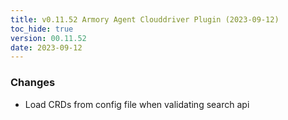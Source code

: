```yaml
---
title: v0.11.52 Armory Agent Clouddriver Plugin (2023-09-12)
toc_hide: true
version: 00.11.52
date: 2023-09-12
---
```


### Changes
- Load CRDs from config file when validating search api
